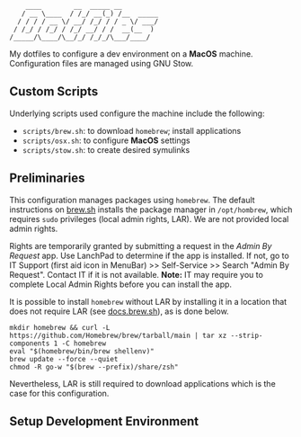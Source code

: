 ```
    ____        __  _____ __
   / __ \____  / /_/ __(_) /__  _____
  / / / / __ \/ __/ /_/ / / _ \/ ___/
 / /_/ / /_/ / /_/ __/ / /  __(__  )
/_____/\____/\__/_/ /_/_/\___/____/
```

My dotfiles to configure a dev environment on a **MacOS** machine. Configuration files are managed using GNU Stow.

## Custom Scripts

Underlying scripts used configure the machine include the following:

- `scripts/brew.sh`: to download `homebrew`; install applications
- `scripts/osx.sh`: to configure **MacOS** settings
- `scripts/stow.sh`: to create desired symulinks

## Preliminaries

This configuration manages packages using `homebrew`. The default instructions on [brew.sh](https://brew.sh) installs the package manager in `/opt/hombrew`, which requires `sudo` privileges (local admin rights, LAR). We are not provided local admin rights.

Rights are temporarily granted by submitting a request in the _Admin By Request_ app. Use LanchPad to determine if the app is installed. If not, go to IT Support (first aid icon in MenuBar) >> Self-Service >> Search "Admin By Request". Contact IT if it is not available. **Note:** IT may require you to complete Local Admin Rights before you can install the app.

It is possible to install `homebrew` without LAR by installing it in a location that does not require LAR (see [docs.brew.sh](https://docs.brew.sh/Installation#untar-anywhere-unsupported)), as is done below.

```
mkdir homebrew && curl -L https://github.com/Homebrew/brew/tarball/main | tar xz --strip-components 1 -C homebrew
eval "$(homebrew/bin/brew shellenv)"
brew update --force --quiet
chmod -R go-w "$(brew --prefix)/share/zsh"
```

Nevertheless, LAR is still required to download applications which is the case for this configuration.

## Setup Development Environment

